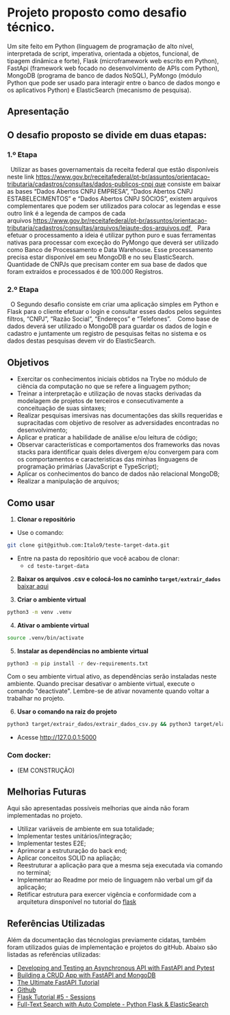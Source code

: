 

# Projeto proposto como desafio técnico. 

Um site feito em Python (linguagem de programação de alto nível, interpretada de script, imperativa, orientada a objetos, funcional, de tipagem dinâmica e forte), Flask (microframework web escrito em Python), FastApi (framework web focado no desenvolvimento de APIs com Python), MongoDB (programa de banco de dados NoSQL), PyMongo (módulo Python que pode ser usado para interagir entre o banco de dados mongo e os aplicativos Python) e ElasticSearch (mecanismo de pesquisa).
## Apresentação

## O desafio proposto se divide em duas etapas:
### 1.º Etapa 
 
Utilizar as bases governamentais da receita federal que estão disponíveis neste link https://www.gov.br/receitafederal/pt-br/assuntos/orientacao-tributaria/cadastros/consultas/dados-publicos-cnpj que consiste em baixar as bases “Dados Abertos CNPJ EMPRESA”, “Dados Abertos CNPJ ESTABELECIMENTOS” e “Dados Abertos CNPJ SÓCIOS”, existem arquivos complementares que podem ser utilizados para colocar as legendas e esse outro link é a legenda de campos de cada arquivos https://www.gov.br/receitafederal/pt-br/assuntos/orientacao-tributaria/cadastros/consultas/arquivos/leiaute-dos-arquivos.pdf 
 
Para efetuar o processamento a ideia é utilizar python puro e suas ferramentas nativas para processar com exceção do PyMongo que deverá ser utilizado como Banco de Processamento e Data Warehouse. Esse processamento precisa estar disponível em seu MongoDB e no seu ElasticSearch. 
 
Quantidade de CNPJs que precisam conter em sua base de dados que foram extraídos e processados é de 100.000 Registros. 
 
### 2.º Etapa 
 
O Segundo desafio consiste em criar uma aplicação simples em Python e Flask para o cliente efetuar o login e consultar esses dados pelos seguintes filtros, “CNPJ”, “Razão Social”, “Endereços” e “Telefones”. 
 
Como base de dados deverá ser utilizado o MongoDB para guardar os dados de login e cadastro e juntamente um registro de pesquisas feitas no sistema e os dados destas pesquisas devem vir do ElasticSearch. 

## Objetivos

- Exercitar os conhecimentos iniciais obtidos na Trybe no módulo de ciência da computação no que se refere a linguagem python; 
- Treinar a interpretação e utilização de novas stacks derivadas da modelagem de projetos de terceiros e consecutivamente a conceituação de suas sintaxes;
- Realizar pesquisas imersivas nas documentações das skills requeridas e supracitadas com objetivo de resolver as adversidades encontradas no desenvolvimento;
- Aplicar e praticar a habilidade de análise e/ou leitura de código;
- Observar características e comportamentos dos frameworks das novas stacks para identificar quais deles divergem e/ou convergem para com os comportamentos e caracteristicas das minhas linguagens de programação primárias (JavaScript e TypeScript);
- Aplicar os conhecimentos do banco de dados não relacional MongoDB;
- Realizar a manipulação de arquivos;


## Como usar
 1. **Clonar o repositório**
  
  - Use o comando:
  ```bash
  git clone git@github.com:Italo9/teste-target-data.git
  ```
  - Entre na pasta do repositório que você acabou de clonar:
    - `cd teste-target-data`
  
 2. **Baixar os arquivos .csv e colocá-los no caminho `target/extrair_dados`** [baixar aqui](https://drive.google.com/drive/folders/1gNR9gBZD91umXB1RPJfs9i7VurAJcYwU?usp=share_link)

 3. **Criar o ambiente virtual**

  ```bash
  python3 -m venv .venv
  ```

 4. **Ativar o ambiente virtual**

  ```bash
  source .venv/bin/activate
  ```

 5. **Instalar as dependências no ambiente virtual**

  ```bash
  python3 -m pip install -r dev-requirements.txt
  ```

 Com o seu ambiente virtual ativo, as dependências serão instaladas neste ambiente.
 Quando precisar desativar o ambiente virtual, execute o comando "deactivate". Lembre-se de ativar novamente quando voltar a trabalhar no projeto.

 6. **Usar o comando na raiz do projeto**
 ```bash
 python3 target/extrair_dados/extrair_dados_csv.py && python3 target/elastic_search/conexao_elastic_search.py && python3 target/aplicacao/aplicacao.py 
  ```
  - Acesse http://127.0.0.1:5000
  
### Com docker:
-  (EM CONSTRUÇÃO)
 
## Melhorias Futuras

Aqui são apresentadas possíveis melhorias que ainda não foram implementadas no projeto.

- Utilizar variáveis de ambiente em sua totalidade; 
- Implementar testes unitários/integração;
- Implementar testes E2E;
- Aprimorar a estruturação do back end;
- Aplicar conceitos SOLID na apliação;
- Reestruturar a aplicação para que a mesma seja executada via comando no terminal;
- Implementar ao Readme por meio de linguagem não verbal um gif da aplicação;
- Retificar estrutura para exercer vigência e conformidade com a arquitetura dinsponível no tutorial do [flask](https://flask.palletsprojects.com/en/2.2.x/tutorial/)  

## Referências Utilizadas

Além da documentação das técnologias previamente cidatas, também foram utilizados guias de implementação e projetos do gitHub. Abaixo são listadas as referências utilizadas:

- [Developing and Testing an Asynchronous API with FastAPI and Pytest](https://testdriven.io/blog/fastapi-crud/#get-routes)
- [Building a CRUD App with FastAPI and MongoDB](https://testdriven.io/blog/fastapi-mongo/#update)
- [The Ultimate FastAPI Tutorial](https://christophergs.com/tutorials/ultimate-fastapi-tutorial-pt-1-hello-world/)
- [Github](https://github.com/rafamaga)
- [Flask Tutorial #5 - Sessions](https://www.youtube.com/watch?v=iIhAfX4iek0&t=376s)
- [Full-Text Search with Auto Complete - Python Flask & ElasticSearch](https://www.youtube.com/watch?v=-KjE1JmFVNY)
